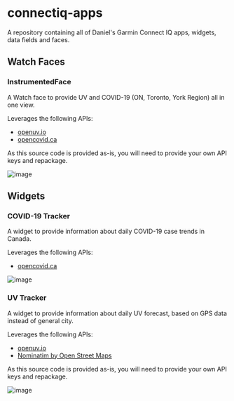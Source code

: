 # connectiq-apps
A repository containing all of Daniel's Garmin Connect IQ apps, widgets, data fields and faces.

## Watch Faces

### InstrumentedFace

A Watch face to provide UV and COVID-19 (ON, Toronto, York Region) all in one view.

Leverages the following APIs:
- [openuv.io](https://openuv.io) 
- [opencovid.ca](https://opencovid.ca)

As this source code is provided as-is, you will need to provide your own API keys and repackage.

![image](https://user-images.githubusercontent.com/845913/132935891-494f5fd6-bbaf-4ab2-aed3-05c1ce387788.png)

## Widgets

### COVID-19 Tracker

A widget to provide information about daily COVID-19 case trends in Canada.

Leverages the following APIs:
- [opencovid.ca](https://opencovid.ca)

![image](https://user-images.githubusercontent.com/845913/133962602-0fac6ad0-b5ef-40e1-9057-599398cc7b28.png)

### UV Tracker

A widget to provide information about daily UV forecast, based on GPS data instead of general city.

Leverages the following APIs:
- [openuv.io](https://openuv.io) 
- [Nominatim by Open Street Maps](https://nominatim.openstreetmap.org)

As this source code is provided as-is, you will need to provide your own API keys and repackage.

![image](https://user-images.githubusercontent.com/845913/132143997-38adef16-2121-4508-a8b8-c600248a4891.png)


